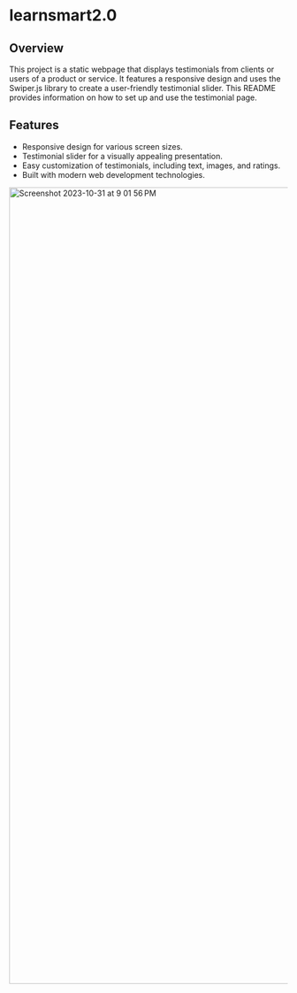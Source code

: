 # learnsmart2.0
## Overview

This project is a static webpage that displays testimonials from clients or users of a product or service. It features a responsive design and uses the Swiper.js library to create a user-friendly testimonial slider. This README provides information on how to set up and use the testimonial page.

## Features

- Responsive design for various screen sizes.
- Testimonial slider for a visually appealing presentation.
- Easy customization of testimonials, including text, images, and ratings.
- Built with modern web development technologies.
<img width="1440" alt="Screenshot 2023-10-31 at 9 01 56 PM" src="https://github.com/SanaullasAzaan/learnsmart2.0/assets/97332063/b237f464-2a02-460f-9db1-9faefd1b91d6">
